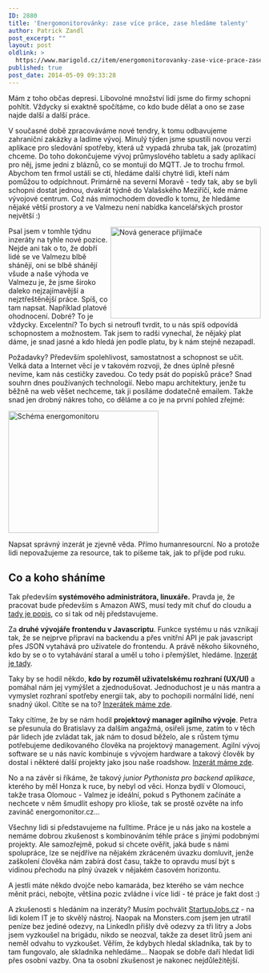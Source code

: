 ```yaml
---
ID: 2880
title: 'Energomonitorovánky: zase více práce, zase hledáme talenty'
author: Patrick Zandl
post_excerpt: ""
layout: post
oldlink: >
  https://www.marigold.cz/item/energomonitorovanky-zase-vice-prace-zase-hledame-talenty
published: true
post_date: 2014-05-09 09:33:28
---
```

Mám z toho občas depresi. Libovolné množství lidí jsme do firmy schopni pohltit. Vždycky si exaktně spočítáme, co kdo bude dělat a ono se zase najde další a další práce. 

V současné době zpracováváme nové tendry, k tomu odbavujeme zahraniční zakázky a ladíme vývoj. Minulý týden jsme spustili novou verzi aplikace pro sledování spotřeby, která už vypadá zhruba tak, jak (prozatím) chceme. Do toho dokončujeme vývoj průmyslového tabletu a sady aplikací pro něj, jsme jedni z bláznů, co se montují do MQTT. Je to trochu frmol. Abychom ten frmol ustáli se ctí, hledáme další chytré lidi, kteří nám pomůžou to odpíchnout. Primárně na severní Moravě - tedy tak, aby se byli schopni dostat jednou, dvakrát týdně do Valašského Meziříčí, kde máme vývojové centrum. Což nás mimochodem dovedlo k tomu, že hledáme nějaké větší prostory a ve Valmezu není nabídka kancelářských prostor největší :)

<a href="http://www.marigold.cz/wp-content/uploads/Snímek-obrazovky-2014-05-09-v-10.30.23.png"><img src="http://www.marigold.cz/wp-content/uploads/Snímek-obrazovky-2014-05-09-v-10.30.23.png" alt="Nová generace přijímače" width="300" height="183" class="alignright size-full wp-image-2881" align="right" /></a>

Psal jsem v tomhle týdnu inzeráty na tyhle nové pozice. Nejde ani tak o to, že dobří lidé se ve Valmezu blbě shánějí, oni se blbě shánějí všude a naše výhoda ve Valmezu je, že jsme široko daleko nejzajímavější a nejztřeštěnější práce. Spíš, co tam napsat. Například platové ohodnocení. Dobré? To je vždycky. Excelentní? To bych si netroufl tvrdit, to u nás spíš odpovídá schopnostem a možnostem. Tak jsem to radši vynechal, že nějaký plat dáme, je snad jasné a kdo hledá jen podle platu, by k nám stejně nezapadl. 

Požadavky? Především spolehlivost, samostatnost a schopnost se učit. Velká data a Internet věcí je v takovém rozvoji, že dnes úplně přesně nevíme, kam nás cestičky zavedou. Co tedy psát do popisků práce? Snad souhrn dnes používaných technologií. Nebo mapu architektury, jenže tu běžně na web věšet nechceme, tak ji posíláme dodatečně emailem. Takže snad jen drobný nákres toho, co děláme a co je na první pohled zřejmé:

<a href="http://www.marigold.cz/wp-content/uploads/schema.jpg"><img src="http://www.marigold.cz/wp-content/uploads/schema-300x244.jpg" alt="Schéma energomonitoru" width="300" height="244" class="alignnone size-medium wp-image-2885" /></a>

Napsat správný inzerát je zjevně věda. Přímo humanresourcní. No a protože lidi nepovažujeme za resource, tak to píšeme tak, jak to přijde pod ruku. 

<h2>Co a koho sháníme</h2>

Tak především <strong>systémového administrátora, linuxáře.</strong> Pravda je, že pracovat bude především s Amazon AWS, musí tedy mít chuť do cloudu a <a href="http://www.startupjobs.cz/nabidka/1270/systemovy-administrator-aws-devops">tady je popis</a>, co si tak od něj představujeme. 

Za <strong>druhé vývojáře frontendu v Javascriptu</strong>. Funkce systému u nás vznikají tak, že se nejprve připraví na backendu a přes vnitřní API je pak javascript přes JSON vytahává pro uživatele do frontendu. A právě někoho šikovného, kdo by se o to vytahávání staral a uměl u toho i přemýšlet, hledáme. <a href="http://www.startupjobs.cz/nabidka/758/zkuseny-javascript-programator-pro-frontend">Inzerát je tady</a>. 

Taky by se hodil někdo, <strong>kdo by rozuměl uživatelskému rozhraní (UX/UI)</strong> a pomáhal nám jej vymýšlet a zjednodušovat. Jednoduchost je u nás mantra a vymyslet rozhraní spotřeby energií tak, aby to pochopili normální lidé, není snadný úkol. Cítíte se na to? <a href="http://www.startupjobs.cz/nabidka/771/navrhar-ux-webove-aplikace-energomonitoru">Inzerátek máme zde</a>. 

Taky cítíme, že by se nám hodil <strong>projektový manager agilního vývoje</strong>. Petra se přesunula do Bratislavy za dalším angažmá, osiřeli jsme, zatím to v těch pár lidech jde zvládat tak, jak nám to dosud běželo, ale s růstem týmu potřebujeme dedikovaného člověka na projektový management. Agilní vývoj software se u nás navíc kombinuje s vývojem hardware a takový člověk by dostal i některé další projekty jako jsou naše roadshow. <a href="http://www.startupjobs.cz/nabidka/1272/projektovy-manazer-agilniho-vyvoje-software">Inzerát máme zde</a>. 

No a na závěr si říkáme, že takový <em>junior Pythonista pro backend aplikace</em>, kterého by měl Honza k ruce, by nebyl od věci. Honza bydlí v Olomouci, takže trasa Olomouc - Valmez je ideální, pokud s Pythonem začínáte a nechcete v něm šmudlit eshopy pro klioše, tak se prostě ozvěte na info zavináč energomonitor.cz...

Všechny lidi si představujeme na fulltime. Práce je u nás jako na kostele a nemáme dobrou zkušenost s kombinováním téhle práce s jinými podobnými projekty. Ale samozřejmě, pokud si chcete ověřit, jaká bude s námi spolupráce, lze se nejdříve na nějakém zkráceném úvazku domluvit, jenže zaškolení člověka nám zabírá dost času, takže to opravdu musí být s vidinou přechodu na plný úvazek v nějakém časovém horizontu. 

A jestli máte někdo dvojče nebo kamaráda, bez kterého se vám nechce měnit práci, nebojte, většina pozic zvládne i více lidí - té práce je fakt dost :)

A zkušenosti s hledáním na inzeráty? Musím pochválit <a href="http://www.startupjobs.cz">StartupJobs.cz</a> - na lidi kolem IT je to skvělý nástroj. Naopak na Monsters.com jsem jen utratil peníze bez jediné odezvy, na LinkedIn přišly dvě odezvy za tři litry a Jobs jsem vyzkoušel na brigádu, nikdo se neozval, takže za deset litrů jsem ani neměl odvahu to vyzkoušet. Věřím, že kdybych hledal skladníka, tak by to tam fungovalo, ale skladníka nehledáme... Naopak se dobře daří hledat lidi přes osobní vazby. Ona ta osobní zkušenost je nakonec nejdůležitější.